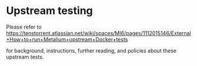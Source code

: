 # Upstream testing

Please refer to https://tenstorrent.atlassian.net/wiki/spaces/MI6/pages/1112015146/External+How+to+run+Metalium+upstream+Docker+tests

for background, instructions, further reading, and policies about these upstream tests.
